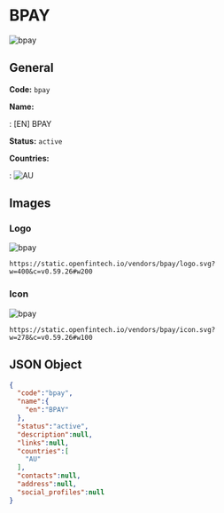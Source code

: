 
# BPAY 
![bpay](https://static.openfintech.io/vendors/bpay/logo.svg?w=400&c=v0.59.26#w200)  

## General 
 
**Code:** `bpay` 
 
**Name:** 
 
:	[EN] BPAY 
 
**Status:** `active` 
 
 
**Countries:** 
 
:	![AU](https://cdnjs.cloudflare.com/ajax/libs/flag-icon-css/3.3.0/flags/4x3/au.svg#w24)  

## Images 

### Logo 
 
![bpay](https://static.openfintech.io/vendors/bpay/logo.svg?w=400&c=v0.59.26#w200)  

```
https://static.openfintech.io/vendors/bpay/logo.svg?w=400&c=v0.59.26#w200
```  

### Icon 
 
![bpay](https://static.openfintech.io/vendors/bpay/icon.svg?w=278&c=v0.59.26#w100)  

```
https://static.openfintech.io/vendors/bpay/icon.svg?w=278&c=v0.59.26#w100
```  

## JSON Object 

```json
{
  "code":"bpay",
  "name":{
    "en":"BPAY"
  },
  "status":"active",
  "description":null,
  "links":null,
  "countries":[
    "AU"
  ],
  "contacts":null,
  "address":null,
  "social_profiles":null
}
```  
